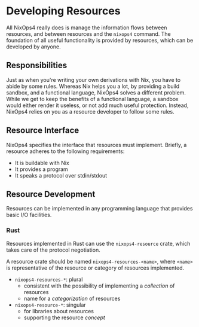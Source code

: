 
# Developing Resources

All NixOps4 really does is manage the information flows between resources, and between resources and the `nixops4` command.
The foundation of all useful functionality is provided by resources, which can be developed by anyone.

## Responsibilities

Just as when you're writing your own derivations with Nix, you have to abide by some rules.
Whereas Nix helps you a lot, by providing a build sandbox, and a functional language, NixOps4 solves a different problem.
While we get to keep the benefits of a functional language, a sandbox would either render it useless, or not add much useful protection.
Instead, NixOps4 relies on you as a resource developer to follow some rules.

## Resource Interface

NixOps4 specifies the interface that resources must implement.
Briefly, a resource adheres to the following requirements:
- It is buildable with Nix
- It provides a program <!-- details TBD -->
- It speaks a protocol over stdin/stdout

## Resource Development

Resources can be implemented in any programming language that provides basic I/O facilities.

### Rust

Resources implemented in Rust can use the `nixops4-resource` crate, which takes care of the protocol negotiation.

A resource crate should be named `nixops4-resources-<name>`, where `<name>` is representative of the resource or category of resources implemented.
- `nixops4-resources-*`: plural
  - consistent with the possibility of implementing a _collection_ of resources
  - name for a _categorization_ of resources
- `nixops4-resource-*`: singular
  - for libraries about resources
  - supporting the resource _concept_

